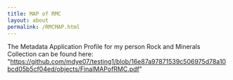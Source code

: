 ```yaml
---
title: MAP of RMC
layout: about
permalink: /RMCMAP.html
---
```

The Metadata Application Profile for my person Rock and Minerals Collection can be found here: "https://github.com/mdye07/testing1/blob/16e87a97871539c506975d78a10bcd05b5cf04ed/objects/FinalMAPofRMC.pdf"
